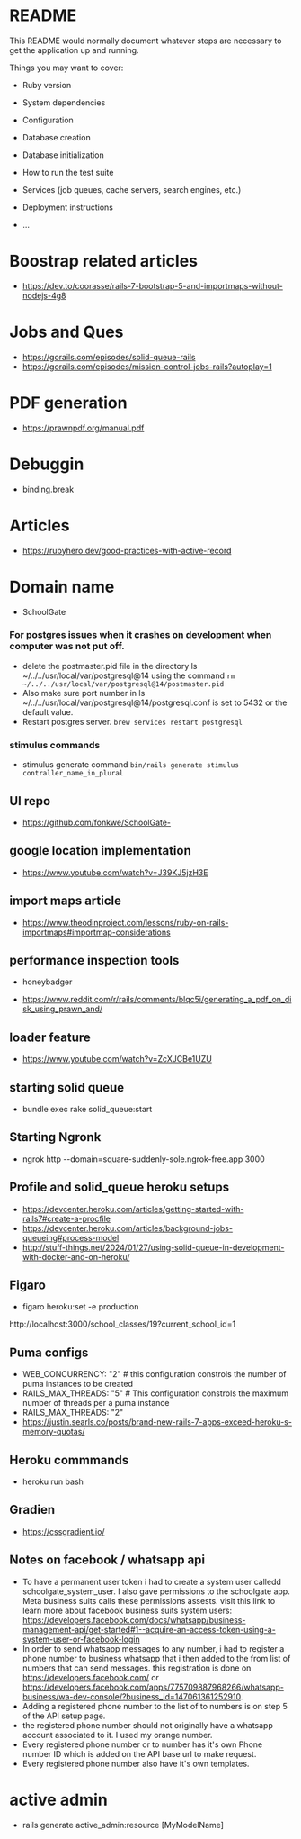 # README

This README would normally document whatever steps are necessary to get the
application up and running.

Things you may want to cover:

* Ruby version

* System dependencies

* Configuration

* Database creation

* Database initialization

* How to run the test suite

* Services (job queues, cache servers, search engines, etc.)

* Deployment instructions

* ...

# Boostrap related articles
- https://dev.to/coorasse/rails-7-bootstrap-5-and-importmaps-without-nodejs-4g8

# Jobs and Ques
- https://gorails.com/episodes/solid-queue-rails
- https://gorails.com/episodes/mission-control-jobs-rails?autoplay=1

# PDF generation
- https://prawnpdf.org/manual.pdf

# Debuggin
- binding.break

# Articles
- https://rubyhero.dev/good-practices-with-active-record

# Domain name
- SchoolGate

### For postgres issues when it crashes on development when computer was not put off.
- delete the postmaster.pid file in the directory ls ~/../../usr/local/var/postgresql@14 using the command
`rm ~/../../usr/local/var/postgresql@14/postmaster.pid`
- Also make sure port number in ls ~/../../usr/local/var/postgresql@14/postgresql.conf is set to 5432 or the default value.
- Restart postgres server.
 `brew services restart postgresql `
### stimulus commands
- stimulus generate command
`bin/rails generate stimulus contraller_name_in_plural`

## UI repo
- https://github.com/fonkwe/SchoolGate-

## google location implementation
- https://www.youtube.com/watch?v=J39KJ5jzH3E

## import maps article
- https://www.theodinproject.com/lessons/ruby-on-rails-importmaps#importmap-considerations

## performance inspection tools
- honeybadger

- https://www.reddit.com/r/rails/comments/blqc5i/generating_a_pdf_on_disk_using_prawn_and/

## loader feature
- https://www.youtube.com/watch?v=ZcXJCBe1UZU

## starting solid queue
- bundle exec rake solid_queue:start

## Starting Ngronk
- ngrok http --domain=square-suddenly-sole.ngrok-free.app 3000

## Profile and solid_queue heroku setups
- https://devcenter.heroku.com/articles/getting-started-with-rails7#create-a-procfile
- https://devcenter.heroku.com/articles/background-jobs-queueing#process-model
- http://stuff-things.net/2024/01/27/using-solid-queue-in-development-with-docker-and-on-heroku/

## Figaro
- figaro heroku:set -e production

http://localhost:3000/school_classes/19?current_school_id=1

## Puma configs
- WEB_CONCURRENCY: "2" # this configuration constrols the number of puma instances to be created
- RAILS_MAX_THREADS: "5" # This configuration constrols the maximum number of threads per a puma instance
- RAILS_MAX_THREADS: "2"
- https://justin.searls.co/posts/brand-new-rails-7-apps-exceed-heroku-s-memory-quotas/

## Heroku commmands
- heroku run bash

## Gradien
- https://cssgradient.io/

## Notes on facebook / whatsapp api
- To have a permanent user token i had to create a system user calledd schoolgate_system_user. I also gave permissions to the schoolgate app. Meta business suits calls these permissions assests. visit this link to learn more about facebook business suits system users: https://developers.facebook.com/docs/whatsapp/business-management-api/get-started#1--acquire-an-access-token-using-a-system-user-or-facebook-login
- In order to send whatsapp messages to any number, i had to register a phone number to business whatsapp that i then added to the from list of numbers that can send messages. this registration is done on https://developers.facebook.com/ or https://developers.facebook.com/apps/775709887968266/whatsapp-business/wa-dev-console/?business_id=147061361252910.
- Adding a registered phone number to the list of to numbers is on step 5 of the API setup page.
- the registered phone number should not originally have a whatsapp account associated to it. I used my orange number.
- Every registered phone number or to number has it's own Phone number ID which is added on the API base url to make request.
- Every registered phone number also have it's own templates.

# active admin
- rails generate active_admin:resource [MyModelName]

